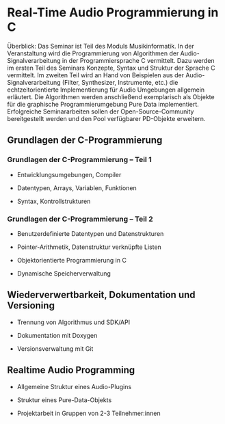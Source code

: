 # Real-Time Audio Programmierung in C #

Überblick: Das Seminar ist Teil des Moduls Musikinformatik. In der Veranstaltung wird die Programmierung von Algorithmen der Audio-Signalverarbeitung in der Programmiersprache C vermittelt. Dazu werden im ersten Teil des Seminars Konzepte, Syntax und Struktur der Sprache C vermittelt. Im zweiten Teil wird an Hand von Beispielen aus der Audio-Signalverarbeitung (Filter, Synthesizer, Instrumente, etc.) die echtzeitorientierte Implementierung für Audio Umgebungen allgemein erläutert. Die Algorithmen werden anschließend exemplarisch als Objekte für die graphische Programmierumgebung Pure Data implementiert. Erfolgreiche Seminararbeiten sollen der Open-Source-Community bereitgestellt werden und den Pool verfügbarer PD-Objekte erweitern.

## Grundlagen der C-Programmierung ##
### Grundlagen der C-Programmierung – Teil 1 ###

  *  Entwicklungsumgebungen, Compiler

  *  Datentypen, Arrays, Variablen, Funktionen

  *  Syntax, Kontrollstrukturen

### Grundlagen der C-Programmierung – Teil 2 ###

  *  Benutzerdefinierte Datentypen und Datenstrukturen

  *  Pointer-Arithmetik, Datenstruktur verknüpfte Listen

  *  Objektorientierte Programmierung in C

  *  Dynamische Speicherverwaltung

## Wiederverwertbarkeit, Dokumentation und Versioning ## 

  *  Trennung von Algorithmus und SDK/API

  *  Dokumentation mit Doxygen

  *  Versionsverwaltung mit Git

## Realtime Audio Programming ## 

  *  Allgemeine Struktur eines Audio-Plugins

  *  Struktur eines Pure-Data-Objekts

  *  Projektarbeit in Gruppen von 2-3 Teilnehmer:innen
